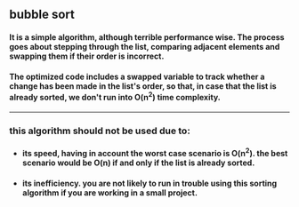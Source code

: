 ## bubble sort

#### It is a simple algorithm, although terrible performance wise. The process goes about  stepping through the list, comparing adjacent elements and swapping them if their order is incorrect. 

#### The optimized code includes a swapped variable to track whether a change has been made in the list's order, so that, in case that the list is already sorted, we don't run into O(n<sup>2</sup>) time complexity.
<!-- ### There are two files, one being faster than the other. Though it's obvious that the slower solution is less viable, they're fairly similar so I decided to keep both.

#### The main difference between the two is a variable that keeps track of whether a change has been made in the array's order.
-->
---

### this algorithm should not be used due to:

* #### its **speed**, having in account the worst case scenario is O(n<sup>2</sup>). the best scenario would be O(n) if and only if the list is already sorted.
* #### its **inefficiency**. you are not likely to run in trouble using this sorting algorithm if you are working in a small project.

